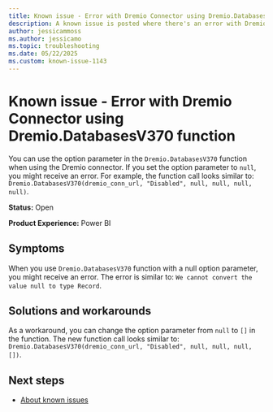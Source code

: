 ```yaml
---
title: Known issue - Error with Dremio Connector using Dremio.DatabasesV370 function
description: A known issue is posted where there's an error with Dremio Connector using Dremio.DatabasesV370 function.
author: jessicammoss
ms.author: jessicamo
ms.topic: troubleshooting  
ms.date: 05/22/2025
ms.custom: known-issue-1143
---
```


# Known issue - Error with Dremio Connector using Dremio.DatabasesV370 function

You can use the option parameter in the `Dremio.DatabasesV370` function when using the Dremio connector. If you set the option parameter to `null`, you might receive an error. For example, the function call looks similar to: `Dremio.DatabasesV370(dremio_conn_url, "Disabled", null, null, null, null)`.

**Status:** Open

**Product Experience:** Power BI

## Symptoms

When you use `Dremio.DatabasesV370` function with a null option parameter, you might receive an error. The error is similar to: `We cannot convert the value null to type Record`.

## Solutions and workarounds

As a workaround, you can change the option parameter from `null` to `[]` in the function. The new function call looks similar to: `Dremio.DatabasesV370(dremio_conn_url, "Disabled", null, null, null, [])`.

## Next steps

- [About known issues](https://support.fabric.microsoft.com/known-issues) 
